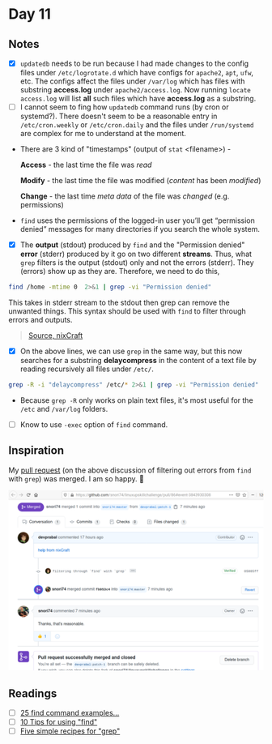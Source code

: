 # Day 11

## Notes

- [x] `updatedb` needs to be run because I had made changes to the config files under `/etc/logrotate.d` which have configs for `apache2`, `apt`, `ufw`, etc. The configs affect the files under `/var/log` which has files with substring **access.log** under `apache2/access.log`. Now running `locate access.log` will list **all** such files which have **access.log** as a substring.
- [ ] I cannot seem to fing how `updatedb` command runs (by cron or systemd?). There doesn't seem to be a reasonable entry in `/etc/cron.weekly` or `/etc/cron.daily` and the files under `/run/systemd` are complex for me to understand at the moment.
- There are 3 kind of "timestamps" (output of `stat` \<filename\>) -

    **Access** - the last time the file was *read*

    **Modify** - the last time the file was modified (*content* has been *modified*)

    **Change** - the last time *meta data* of the file was *changed* (e.g. permissions)

- `find` uses the permissions of the logged-in user you’ll get “permission denied” messages for many directories if you search the whole system.
- [x] The **output** (stdout) produced by `find` and the "Permission denied" **error** (stderr) produced by it go on two different **streams**.  Thus, what `grep` filters is the output (stdout) only and not the errors (stderr). They (errors) show up as they are. 
Therefore, we need to do this,

```bash 
find /home -mtime 0  2>&1 | grep -vi "Permission denied"
```

This takes in stderr stream to the stdout then grep can remove the unwanted things.
This syntax should be used with `find` to filter through errors and outputs.
> [Source, nixCraft](https://www.cyberciti.biz/faq/bash-find-exclude-all-permission-denied-messages/)

- [x] On the above lines, we can use `grep` in the same way, but this now searches for a substring **delaycompress** in the content of a text file by reading recursively all files under `/etc/`.

```bash
grep -R -i "delaycompress" /etc/* 2>&1 | grep -vi "Permission denied"
```

- Because `grep -R` only works on plain text files, it's most useful for the `/etc` and `/var/log` folders.

- [ ] Know to use `-exec` option of `find` command.

## Inspiration

My [pull request](https://github.com/snori74/linuxupskillchallenge/commit/fb953c451a0a69eba6cbed7749dedf3bff77debf) (on the above discussion of filtering out errors from `find` with `grep`) was merged. I am so happy. :star_struck:

![see a screenshot, :stuck_out_tongue_closed_eyes:](assets/day_11_pull_request_merged.png)

## Readings

- [ ] [25 find command examples...](https://www.linuxtechi.com/25-find-command-examples-for-linux-beginners/)
- [ ] [10 Tips for using "find"](https://www.linux.com/tutorials/10-tips-using-gnu-find/)
- [ ] [Five simple recipes for "grep"](http://arstechnica.com/open-source/news/2009/05/command-line-made-easy-five-simple-recipes-for-grep.ars)